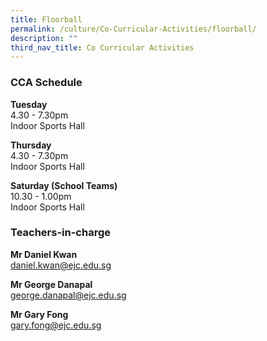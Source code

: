 ```yaml
---
title: Floorball
permalink: /culture/Co-Curricular-Activities/floorball/
description: ""
third_nav_title: Co Curricular Activities
---
```

### CCA Schedule

**Tuesday**  
4.30 - 7.30pm  
Indoor Sports Hall

**Thursday**  
4.30 - 7.30pm  
Indoor Sports Hall

**Saturday (School Teams)**  
10.30 - 1.00pm  
Indoor Sports Hall

### Teachers-in-charge

**Mr Daniel Kwan**  
[daniel.kwan@ejc.edu.sg](mailto:daniel.kwan@ejc.edu.sg)

**Mr George Danapal**  
[george.danapal@ejc.edu.sg](mailto:george.danapal@ejc.edu.sg)

**Mr Gary Fong**  
[gary.fong@ejc.edu.sg](mailto:gary.fong@ejc.edu.sg)